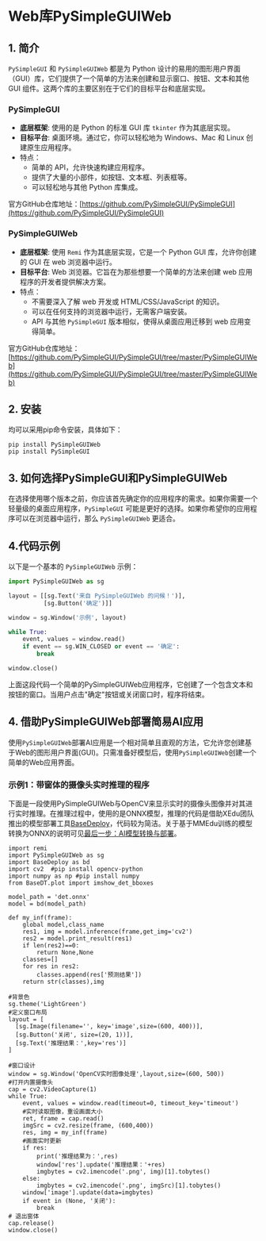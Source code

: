 # Web库PySimpleGUIWeb

## 1. 简介

`PySimpleGUI` 和 `PySimpleGUIWeb` 都是为 Python 设计的易用的图形用户界面（GUI）库，它们提供了一个简单的方法来创建和显示窗口、按钮、文本和其他 GUI 组件。这两个库的主要区别在于它们的目标平台和底层实现。

### PySimpleGUI

- **底层框架**: 使用的是 Python 的标准 GUI 库 `tkinter` 作为其底层实现。
- **目标平台**: 桌面环境。通过它，你可以轻松地为 Windows、Mac 和 Linux 创建原生应用程序。
- 特点：
  - 简单的 API，允许快速构建应用程序。
  - 提供了大量的小部件，如按钮、文本框、列表框等。
  - 可以轻松地与其他 Python 库集成。

官方GitHub仓库地址：[https://github.com/PySimpleGUI/PySimpleGUI](https://github.com/PySimpleGUI/PySimpleGUI)

### PySimpleGUIWeb

- **底层框架**: 使用 `Remi` 作为其底层实现，它是一个 Python GUI 库，允许你创建的 GUI 在 web 浏览器中运行。
- **目标平台**: Web 浏览器。它旨在为那些想要一个简单的方法来创建 web 应用程序的开发者提供解决方案。
- 特点：
  - 不需要深入了解 web 开发或 HTML/CSS/JavaScript 的知识。
  - 可以在任何支持的浏览器中运行，无需客户端安装。
  - API 与其他 `PySimpleGUI` 版本相似，使得从桌面应用迁移到 web 应用变得简单。

官方GitHub仓库地址：[https://github.com/PySimpleGUI/PySimpleGUI/tree/master/PySimpleGUIWeb](https://github.com/PySimpleGUI/PySimpleGUI/tree/master/PySimpleGUIWeb)

## 2. 安装

均可以采用pip命令安装，具体如下：

```
pip install PySimpleGUIWeb
pip install PySimpleGUI
```

## 3. 如何选择PySimpleGUI和PySimpleGUIWeb

在选择使用哪个版本之前，你应该首先确定你的应用程序的需求。如果你需要一个轻量级的桌面应用程序，`PySimpleGUI` 可能是更好的选择。如果你希望你的应用程序可以在浏览器中运行，那么 `PySimpleGUIWeb` 更适合。

## 4.代码示例

以下是一个基本的 `PySimpleGUIWeb` 示例：

```python
import PySimpleGUIWeb as sg

layout = [[sg.Text('来自 PySimpleGUIWeb 的问候！')],
          [sg.Button('确定')]]

window = sg.Window('示例', layout)

while True:
    event, values = window.read()
    if event == sg.WIN_CLOSED or event == '确定':
        break

window.close()
```

上面这段代码一个简单的PySimpleGUIWeb应用程序，它创建了一个包含文本和按钮的窗口。当用户点击"确定"按钮或关闭窗口时，程序将结束。


## 4. 借助PySimpleGUIWeb部署简易AI应用

使用`PySimpleGUIWeb`部署AI应用是一个相对简单且直观的方法，它允许您创建基于Web的图形用户界面(GUI)。只需准备好模型后，使用`PySimpleGUIWeb`创建一个简单的Web应用界面。

### 示例1：带窗体的摄像头实时推理的程序

下面是一段使用PySimpleGUIWeb与OpenCV来显示实时的摄像头图像并对其进行实时推理。在推理过程中，使用的是ONNX模型，推理的代码是借助XEdu团队推出的模型部署工具[BaseDeploy](https://xedu.readthedocs.io/zh/master/basedeploy/introduction.html)，代码较为简洁。关于基于MMEdu训练的模型转换为ONNX的说明可见[最后一步：AI模型转换与部署](https://xedu.readthedocs.io/zh/master/mmedu/model_convert.html#ai)。

```
import remi
import PySimpleGUIWeb as sg
import BaseDeploy as bd
import cv2  #pip install opencv-python
import numpy as np #pip install numpy
from BaseDT.plot import imshow_det_bboxes

model_path = 'det.onnx'
model = bd(model_path)

def my_inf(frame):
    global model,class_name
    res1, img = model.inference(frame,get_img='cv2')
    res2 = model.print_result(res1)
    if len(res2)==0:
        return None,None
    classes=[]
    for res in res2:
        classes.append(res['预测结果'])
    return str(classes),img

#背景色
sg.theme('LightGreen')
#定义窗口布局
layout = [
  [sg.Image(filename='', key='image',size=(600, 400))],
  [sg.Button('关闭', size=(20, 1))],
  [sg.Text('推理结果：',key='res')]
]

#窗口设计
window = sg.Window('OpenCV实时图像处理',layout,size=(600, 500))
#打开内置摄像头
cap = cv2.VideoCapture(1)
while True:
    event, values = window.read(timeout=0, timeout_key='timeout')
    #实时读取图像，重设画面大小
    ret, frame = cap.read()
    imgSrc = cv2.resize(frame, (600,400))
    res, img = my_inf(frame)
    #画面实时更新
    if res:
        print('推理结果为：',res)
        window['res'].update('推理结果：'+res)
        imgbytes = cv2.imencode('.png', img)[1].tobytes()
    else:
        imgbytes = cv2.imencode('.png', imgSrc)[1].tobytes()
    window['image'].update(data=imgbytes)
    if event in (None, '关闭'):
        break
# 退出窗体
cap.release()
window.close()
```

